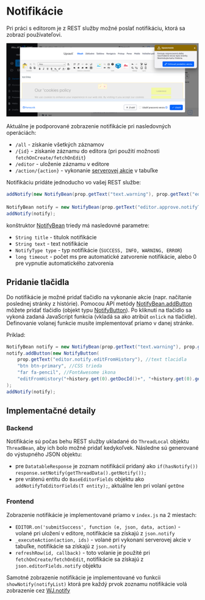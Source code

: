 # Notifikácie

Pri práci s editorom je z REST služby možné poslať notifikáciu, ktorá sa zobrazí používateľovi.

![](notify.png)

Aktuálne je podporované zobrazenie notifikácie pri nasledovných operáciách:

- ```/all``` - získanie všetkých záznamov
- ```/{id}``` - získanie záznamu do editora (pri použití možnosti ```fetchOnCreate/fetchOnEdit```)
- ```/editor``` - uloženie záznamu v editore
- ```/action/{action}``` - vykonanie [serverovej akcie](../datatables/README.md#tlačidlo-pre-vykonanie-serverovej-akcie) v tabuľke

Notifikáciu pridáte jednoducho vo vašej REST službe:

```java
addNotify(new NotifyBean(prop.getText("text.warning"), prop.getText("editor.notify.checkHistory"), NotifyBean.NotifyType.WARNING, 15000));

NotifyBean notify = new NotifyBean(prop.getText("editor.approve.notifyTitle"), getProp().getText("editor.approveRequestGet")+": "+notifyText, NotifyBean.NotifyType.INFO, 60000);
addNotify(notify);
```

konštruktor [NotifyBean](../../../javadoc/sk/iway/iwcm/system/datatable/NotifyBean.html) triedy má nasledovné parametre:

- ```String title``` - titulok notifikácie
- ```String text``` - text notifikácie
- ```NotifyType type``` - typ notifikácie (```SUCCESS, INFO, WARNING, ERROR```)
- ```long timeout``` - počet ms pre automatické zatvorenie notifikácie, alebo 0 pre vypnutie automatického zatvorenia

## Pridanie tlačidla

Do notifikácie je možné pridať tlačidlo na vykonanie akcie (napr. načítanie poslednej stránky z histórie). Pomocou API metódy [NotifyBean.addButton](../../../javadoc/sk/iway/iwcm/system/datatable/NotifyBean.html) môžete pridať tlačidlo (objekt typu [NotifyButton](../../../javadoc/sk/iway/iwcm/system/datatable/NotifyButton.html)). Po kliknutí na tlačidlo sa vykoná zadaná JavaScript funkcia (vkladá sa ako atribút ```onlick``` na tlačidle). Definovanie volanej funkcie musíte implementovať priamo v danej stránke.

Príklad:

```java
NotifyBean notify = new NotifyBean(prop.getText("text.warning"), prop.getText("editor.notify.checkHistory"), NotifyBean.NotifyType.WARNING, 15000);
notify.addButton(new NotifyButton(
    prop.getText("editor.notify.editFromHistory"), //text tlacidla
    "btn btn-primary", //CSS trieda
    "far fa-pencil", //FontAwesome ikona
    "editFromHistory("+history.get(0).getDocId()+", "+history.get(0).getHistoryId()+")") //onclick funkcia
);
addNotify(notify);
```

## Implementačné detaily

### Backend

Notifikácie sú počas behu REST služby ukladané do ```ThreadLocal``` objektu ```ThreadBean```, aby ich bolo možné pridať kedykoľvek. Následne sú generované do výstupného JSON objektu:

- pre ```DatatableResponse``` je zoznam notifikácií pridaný ako ```if(hasNotify()) response.setNotify(getThreadData().getNotify());```
- pre vrátenú entitu do ```BaseEditorFields``` objektu ako ```addNotifyToEditorFields(T entity);```, aktuálne len pri volaní ```getOne```

### Frontend

Zobrazenie notifikácie je implementované priamo v ```index.js``` na 2 miestach:

- ```EDITOR.on('submitSuccess', function (e, json, data, action)``` - volané pri uložení v editore, notifikácie sa získajú z ```json.notify```
- ```_executeAction(action, ids)``` - volané pri vykonaní serverovej akcie v tabuľke, notifikácie sa získajú z ```json.notify```
- ```refreshRow(id, callback)``` - toto volanie je použité pri ```fetchOnCreate/fetchOnEdit```, notifikácie sa získajú z ```json.editorFields.notify``` objektu

Samotné zobrazenie notifikácie je implementované vo funkcii ```showNotify(notifyList)``` ktorá pre každý prvok zoznamu notifikácie volá zobrazenie cez [WJ.notify](../frameworks/webjetjs.md#notifikácie)

